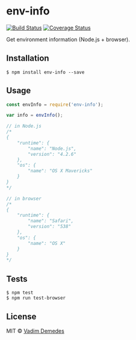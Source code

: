 # env-info

[![Build Status](https://travis-ci.org/vdemedes/env-info.svg?branch=master)](https://travis-ci.org/vdemedes/env-info) [![Coverage Status](https://coveralls.io/repos/vdemedes/env-info/badge.svg?branch=master&service=github)](https://coveralls.io/github/vdemedes/env-info?branch=master)

Get environment information (Node.js + browser).


## Installation

```
$ npm install env-info --save
```


## Usage

```js
const envInfo = require('env-info');

var info = envInfo();

// in Node.js
/*
{
	"runtime": {
		"name": "Node.js",
		"version": "4.2.6"
	},
	"os": {
		"name": "OS X Mavericks"
	}
}
*/

// in browser
/*
{
	"runtime": {
		"name": "Safari",
		"version": "538"
	},
	"os": {
		"name": "OS X"
	}
}
*/
```


## Tests

```
$ npm test
$ npm run test-browser
```


## License

MIT © [Vadim Demedes](https://github.com/vdemedes)
